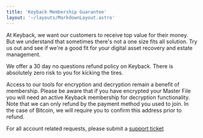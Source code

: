 ```yaml
---
title: 'Keyback Membership Guarantee'
layout: '~/layouts/MarkdownLayout.astro'
---
```


At Keyback, we want our customers to receive top value for their money. But we understand that sometimes there's not a one size fits all solution. Try us out and see if we're a good fit for your digital asset recovery and estate management.

We offer a 30 day no questions refund policy on Keyback. There is absolutely zero risk to you for kicking the tires.

Access to our tools for encryption and decryption remain a benefit of membership. Please be aware that if you have encrypted your Master File you will need an active Keyback membership for decryption functionality. Note that we can only refund by the payment method you used to join. In the case of Bitcoin, we will require you to confirm this address prior to refund.

For all account related requests, please submit a [support ticket](https://keyback.freshdesk.com/support/tickets/new)
